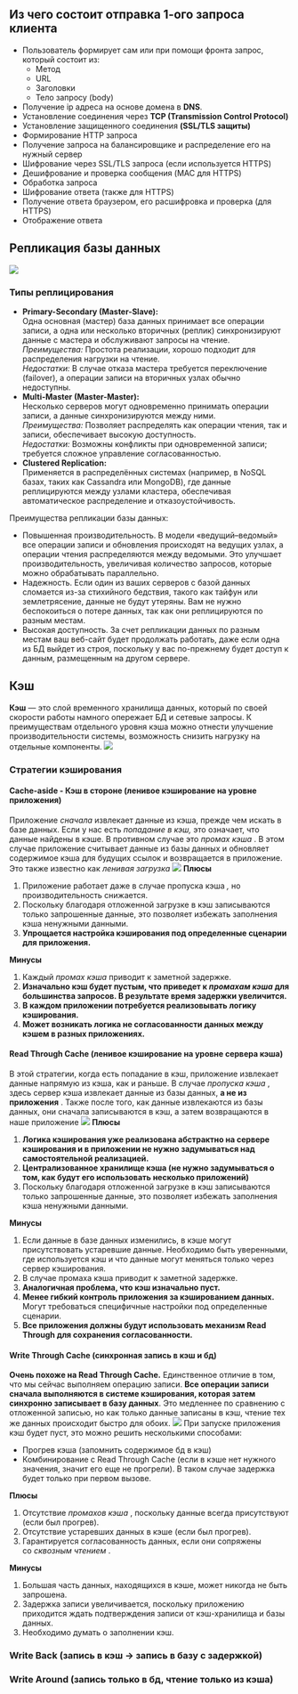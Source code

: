 ## Из чего состоит отправка 1-ого запроса клиента

* Пользователь формирует сам или при помощи фронта запрос, который состоит из:
	* Метод
	* URL
	* Заголовки
	* Тело запросу (body)
* Получение ip адреса на основе домена в __DNS__.
* Установление соединения через __TCP (Transmission Control Protocol)__
* Установление защищенного соединения __(SSL/TLS защиты)__
* Формирование HTTP запроса
* Получение запроса на балансировщике и распределение его на нужный сервер
* Шифрование через SSL/TLS запроса (если используется HTTPS)
* Дешифрование и проверка сообщения (MAC для HTTPS)
* Обработка запроса
* Шифрование ответа (также для HTTPS)
* Получение ответа браузером, его расшифровка и проверка (для HTTPS)
* Отображение ответа

## Репликация базы данных
![](resources/Реплицирование%20базы%20данных.png)
### Типы реплицирования
- **Primary-Secondary (Master-Slave):**  
	Одна основная (мастер) база данных принимает все операции записи, а одна или несколько вторичных (реплик) синхронизируют данные с мастера и обслуживают запросы на чтение.
	_Преимущества:_ Простота реализации, хорошо подходит для распределения нагрузки на чтение.  
	_Недостатки:_ В случае отказа мастера требуется переключение (failover), а операции записи на вторичных узлах обычно недоступны.
- **Multi-Master (Master-Master):**  
    Несколько серверов могут одновременно принимать операции записи, а данные синхронизируются между ними.  
    _Преимущества:_ Позволяет распределять как операции чтения, так и записи, обеспечивает высокую доступность.  
    _Недостатки:_ Возможны конфликты при одновременной записи; требуется сложное управление согласованностью.
- **Clustered Replication:**  
    Применяется в распределённых системах (например, в NoSQL базах, таких как Cassandra или MongoDB), где данные реплицируются между узлами кластера, обеспечивая автоматическое распределение и отказоустойчивость.

Преимущества репликации базы данных: 
- Повышенная производительность. В модели «ведущий–ведомый» все операции записи и обновления происходят на ведущих узлах, а операции чтения распределяются между ведомыми. Это улучшает производительность, увеличивая количество запросов, которые можно обрабатывать параллельно. 
- Надежность. Если один из ваших серверов с базой данных сломается из-за стихийного бедствия, такого как тайфун или землетрясение, данные не будут утеряны. Вам не нужно беспокоиться о потере данных, так как они реплицируются по разным местам.
- Высокая доступность. За счет репликации данных по разным местам ваш веб-сайт будет продолжать работать, даже если одна из БД выйдет из строя, поскольку у вас по-прежнему будет доступ к данным, размещенным на другом сервере.

## Кэш
__Кэш__ — это слой временного хранилища данных, который по своей скорости работы намного опережает БД и сетевые запросы. К преимуществам отдельного уровня кэша можно отнести улучшение производительности системы, возможность снизить нагрузку на отдельные компоненты.
![](resources/Реплицирование%20базы%20данных.png)

### Стратегии кэширования
#### Cache-aside - Кэш в стороне (ленивое кэширование на уровне приложения)
Приложение _сначала_ извлекает данные из кэша, прежде чем искать в базе данных. Если у нас есть _попадание в кэш,_ это означает, что данные найдены в кэше. В противном случае это _промах кэша_ . В этом случае приложение считывает данные из базы данных и обновляет содержимое кэша для будущих ссылок и возвращается в приложение. Это также известно как _ленивая загрузка_
![](resources/Cache%20aside.png)
**Плюсы**

1. Приложение работает даже в случае пропуска кэша _,_ но производительность снижается.
2. Поскольку благодаря отложенной загрузке в кэш записываются только запрошенные данные, это позволяет избежать заполнения кэша ненужными данными.
3. __Упрощается настройка кэширования под определенные сценарии для приложения.__

**Минусы**

1. Каждый _промах кэша_ приводит к заметной задержке.
2. __Изначально кэш будет пустым, что приведет к _промахам кэша_ для большинства запросов. В результате время задержки увеличится.__
3. __В каждом приложении потребуется реализовывать логику кэширования.__
4. __Может возникать логика не согласованности данных между кэшем в разных приложениях.__
#### Read Through Cache (ленивое кэширование на уровне сервера кэша)
В этой стратегии, когда есть попадание в кэш, приложение извлекает данные напрямую из кэша, как и раньше. В случае _пропуска кэша_ , здесь сервер кэша извлекает данные из базы данных, **а не из приложения** . Также после того, как данные извлекаются из базы данных, они сначала записываются в кэш, а затем возвращаются в наше приложение
![](resources/Read%20Through%20Cache.png)
**Плюсы**

1. __Логика кэширования уже реализована абстрактно на сервере кэширования и в приложении не нужно задумываться над самостоятельной реализацией.__
2. __Централизованное хранилище кэша (не нужно задумываться о том, как будут его использовать несколько приложений)__
3. Поскольку благодаря отложенной загрузке в кэш записываются только запрошенные данные, это позволяет избежать заполнения кэша ненужными данными.

**Минусы**

1. Если данные в базе данных изменились, в кэше могут присутствовать устаревшие данные. Необходимо быть уверенными, где используется кэш и что данные могут меняться только через сервер кэширования.
2. В случае промаха кэша приводит к заметной задержке.
3. __Аналогичная проблема, что кэш изначально пуст.__
4. __Менее гибкий контроль приложения за кэшированием данных.__ Могут требоваться специфичные настройки под определенные сценарии.
5. __Все приложения должны будут использовать механизм Read Through для сохранения согласованности.__

#### Write Through Cache (синхронная запись в кэш и бд)
__Очень похоже на Read Through Cache.__
Единственное отличие в том, что мы сейчас выполняем операцию записи. __Все операции записи сначала выполняются в системе кэширования, которая затем синхронно записывает в базу данных__. Это медленнее по сравнению с отложенной записью, но как только данные записаны в кэш, чтение тех же данных происходит быстро для обоих.
![](resources/Write%20Through%20Cache.png)
При запуске приложения кэш будет пуст, это можно решить несколькими способами:
- Прогрев кэша (запомнить содержимое бд в кэш)
- Комбинирование с Read Through Cache (если в кэше нет нужного значения, значит его еще не прогрели). В таком случае задержка будет только при первом вызове.

**Плюсы**  
1. Отсутствие _промахов кэша_ , поскольку данные всегда присутствуют (если был прогрев).  
2. Отсутствие устаревших данных в кэше (если был прогрев).  
3. Гарантируется согласованность данных, если они сопряжены со _сквозным чтением_ .

**Минусы**

1. Большая часть данных, находящихся в кэше, может никогда не быть запрошена.
2. Задержка записи увеличивается, поскольку приложению приходится ждать подтверждения записи от кэш-хранилища и базы данных.
3. Необходимо думать о заполнении кэш.

### Write Back (запись в кэш -> запись в базу с задержкой)

### Write Around (запись только в бд, чтение только из кэша)